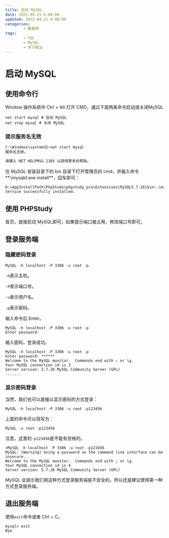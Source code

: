 ```yaml
---
title: 启动 MySQL
date: 2022-04-21 6:00:00
updated: 2022-04-21 6:00:00
categories:
        - 数据库
tags:
        - SQL
        - MySQL
        - 学习笔记
---
```


# 启动 MySQL

## 使用命令行

Window 操作系统中 Ctrl + Alt 打开 CMD，通过下面两条命令启动或关闭MySQL

```MySQL
net start mysql # 启动 MySQL
net stop mysql # 关闭 MySQL
```

### 提示服务名无效

```sh
C:\Windows\system32>net start mysql
服务名无效。

请键入 NET HELPMSG 2185 以获得更多的帮助。
```

在 MySQL 安装目录下的 bin 目录下打开管理员的 cmd，并输入命令**.\mysqld.exe install**，回车即可：

```sh
D:\AppInstallPath\PhpStudy\phpstudy_pro\Extensions\MySQL5.7.26\bin>.\mysqld.exe install
Service successfully installed.
```

## 使用 PHPStudy

首页，直接启动 MySQL即可，如果提示端口被占用，修改端口号即可。

## 登录服务端

### 隐藏密码登录

```MySQL
MySQL -h localhost -P 3306 -u root -p
```

`-h`表示主机。

`-P`表示端口号。

`-u`表示用户名。

`-p`表示密码。

输入命令后 Enter。

```MySQL
MySQL -h localhost -P 3306 -u root -p
Enter password: 
```

输入密码，登录成功。

```MySQL
MySQL -h localhost -P 3306 -u root -p
Enter password: ******
Welcome to the MySQL monitor.  Commands end with ; or \g.
Your MySQL connection id is 3
Server version: 5.7.26 MySQL Community Server (GPL)
.......
```

### 显示密码登录

当然，我们也可以直接以显示密码的方式登录：

```MySQL
MySQL -h localhost -P 3306 -u root -p123456
```

上面的命令可以简写为：

```MySQL
MySQL -u root -p123456
```

注意，这里的`-p123456`是不能有空格的。

```shell
>MySQL -h localhost -P 3306 -u root -p123456
MySQL: [Warning] Using a password on the command line interface can be insecure.
Welcome to the MySQL monitor.  Commands end with ; or \g.
Your MySQL connection id is 4
Server version: 5.7.26 MySQL Community Server (GPL)
```

MySQL 会提示我们用这种方式登录服务端是不安全的，所以还是建议使用第一种方式登录服务端。

## 退出服务端

使用`exit`命令或者 Ctrl + C。

```MySQL
mysql> exit
Bye
```

